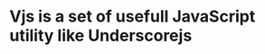 Vjs is a set of usefull JavaScript utility like Underscorejs
============================================================